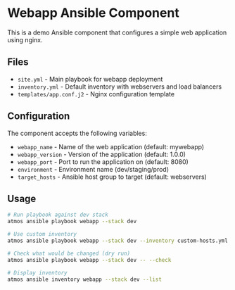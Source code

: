 # Webapp Ansible Component

This is a demo Ansible component that configures a simple web application using nginx.

## Files

- `site.yml` - Main playbook for webapp deployment
- `inventory.yml` - Default inventory with webservers and load balancers
- `templates/app.conf.j2` - Nginx configuration template

## Configuration

The component accepts the following variables:

- `webapp_name` - Name of the web application (default: mywebapp)
- `webapp_version` - Version of the application (default: 1.0.0)
- `webapp_port` - Port to run the application on (default: 8080)
- `environment` - Environment name (dev/staging/prod)
- `target_hosts` - Ansible host group to target (default: webservers)

## Usage

```bash
# Run playbook against dev stack
atmos ansible playbook webapp --stack dev

# Use custom inventory
atmos ansible playbook webapp --stack dev --inventory custom-hosts.yml

# Check what would be changed (dry run)
atmos ansible playbook webapp --stack dev -- --check

# Display inventory
atmos ansible inventory webapp --stack dev --list
```